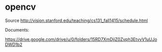 # opencv
Source
http://vision.stanford.edu/teaching/cs131_fall1415/schedule.html

Documents:

https://drive.google.com/drive/u/0/folders/15RD7XmDjiZ0Zvph3EtvvV1uUJoDWD1b2
